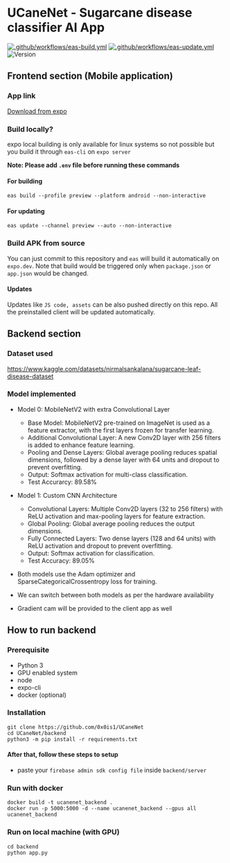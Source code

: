 # UCaneNet - Sugarcane disease classifier AI App
[![.github/workflows/eas-build.yml](https://github.com/0x0is1/UCaneNet/actions/workflows/eas-build.yml/badge.svg)](https://github.com/0x0is1/UCaneNet/actions/workflows/eas-build.yml) [![.github/workflows/eas-update.yml](https://github.com/0x0is1/UCaneNet/actions/workflows/eas-update.yml/badge.svg)](https://github.com/0x0is1/UCaneNet/actions/workflows/eas-update.yml) ![Version](https://img.shields.io/badge/Version-1.0.4-red)

## Frontend section (Mobile application)
### App link
[Download from expo](https://expo.dev/accounts/bhoomi-ml/projects/bhoomi/builds/5708106b-cbb1-4966-87c5-9317a398874f)

### Build locally?
expo local building is only available for linux systems so not possible
but you build it through `eas-cli` on `expo server`

**Note: Please add `.env` file before running these commands**

#### For building
```
eas build --profile preview --platform android --non-interactive
```
#### For updating
```
eas update --channel preview --auto --non-interactive
```

### Build APK from source
You can just commit to this repository and `eas` will build it automatically on `expo.dev`. Note that build would be triggered only when `package.json` or `app.json` would be changed.

#### Updates
Updates like `JS code, assets` can be also pushed directly on this repo. All the preinstalled client will be updated automatically.

## Backend section
### Dataset used 
https://www.kaggle.com/datasets/nirmalsankalana/sugarcane-leaf-disease-dataset

### Model implemented
- Model 0: MobileNetV2 with extra Convolutional Layer
  - Base Model: MobileNetV2 pre-trained on ImageNet is used as a feature extractor, with the first layers frozen for transfer learning.
  - Additional Convolutional Layer: A new Conv2D layer with 256 filters is added to enhance feature learning.
  - Pooling and Dense Layers: Global average pooling reduces spatial dimensions, followed by a dense layer with 64 units and dropout to prevent overfitting.
  - Output: Softmax activation for multi-class classification.
  - Test Accurarcy: 89.58%
    
- Model 1: Custom CNN Architecture
  - Convolutional Layers: Multiple Conv2D layers (32 to 256 filters) with ReLU activation and max-pooling layers for feature extraction.
  - Global Pooling: Global average pooling reduces the output dimensions.
  - Fully Connected Layers: Two dense layers (128 and 64 units) with ReLU activation and dropout to prevent overfitting.
  - Output: Softmax activation for classification.
  - Test Accuracy: 89.05%

- Both models use the Adam optimizer and SparseCategoricalCrossentropy loss for training.
- We can switch between both models as per the hardware availability
- Gradient cam will be provided to the client app as well

## How to run backend
### Prerequisite
- Python 3
- GPU enabled system
- node
- expo-cli
- docker (optional)

### Installation
```
git clone https://github.com/0x0is1/UCaneNet
cd UCaneNet/backend
python3 -m pip install -r requirements.txt
```
#### After that, follow these steps to setup
- paste your `firebase admin sdk config file` inside `backend/server`

### Run with docker
```
docker build -t ucanenet_backend .
docker run -p 5000:5000 -d --name ucanenet_backend --gpus all ucanenet_backend
```

### Run on local machine (with GPU)
```
cd backend
python app.py
```
